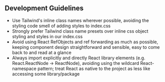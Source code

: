 ## Development Guidelines

- Use Tailwind's inline class names wherever possible, avoiding the styling code smell of adding styles to index.css
- Strongly prefer Tailwind class name presets over inline css object styling and styles in our index.css
- Avoid using React RefObjects and ref forwarding as much as possible, keeping component design straightforward and sensible, easy to come back to and read at a glance
- Always import explicitly and directly React library elements (e.g. React.ReactNode -> ReactNode), avoiding using the wildcard React-namespace pattern; treat React as native to the project as less like accessing some library/package
